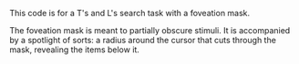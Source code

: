 This code is for a T's and L's search task with a foveation mask.

The foveation mask is meant to partially obscure stimuli. 
It is accompanied by a spotlight of sorts: a radius around the cursor that cuts through the mask, revealing the items below it.
